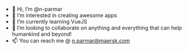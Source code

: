 - 👋 Hi, I’m @n-parmar
- 👀 I’m interested in creating awesome apps
- 🌱 I’m currently learning VueJS
- 💞️ I’m looking to collaborate on anything and everything that can help humankind and beyond!
- 📫 You can reach me @ n.parmar@maersk.com

<!---
n-parmar/n-parmar is a ✨ special ✨ repository because its `README.md` (this file) appears on your GitHub profile.
You can click the Preview link to take a look at your changes.
--->

